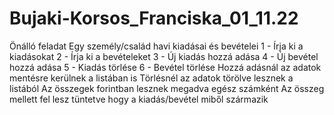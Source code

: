 # Bujaki-Korsos_Franciska_01_11.22
Önálló feladat
Egy személy/család havi kiadásai és bevételei
1 - Írja ki a kiadásokat
2 - Írja ki a bevételeket
3 - Új kiadás hozzá adása
4 - Új bevétel hozzá adása
5 - Kiadás törlése
6 - Bevétel törlése
Hozzá adásnál az adatok mentésre kerülnek a listában is
Törlésnél az adatok törölve lesznek a listából
Az összegek forintban lesznek megadva egész számként
Az összeg mellett fel lesz tüntetve hogy a kiadás/bevétel miből származik
